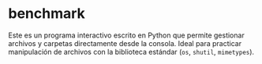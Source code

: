# benchmark
Este es un programa interactivo escrito en Python que permite gestionar archivos y carpetas directamente desde la consola. Ideal para practicar manipulación de archivos con la biblioteca estándar (`os`, `shutil`, `mimetypes`).
